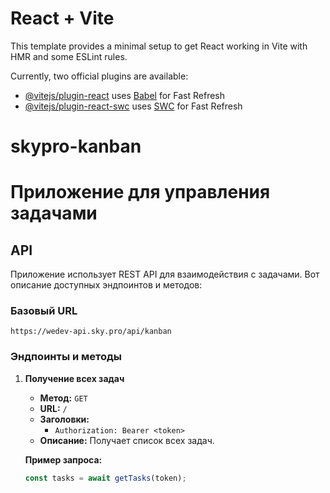 # React + Vite

This template provides a minimal setup to get React working in Vite with HMR and some ESLint rules.

Currently, two official plugins are available:

- [@vitejs/plugin-react](https://github.com/vitejs/vite-plugin-react/blob/main/packages/plugin-react/README.md) uses [Babel](https://babeljs.io/) for Fast Refresh
- [@vitejs/plugin-react-swc](https://github.com/vitejs/vite-plugin-react-swc) uses [SWC](https://swc.rs/) for Fast Refresh

# skypro-kanban

# Приложение для управления задачами

## API

Приложение использует REST API для взаимодействия с задачами. Вот описание доступных эндпоинтов и методов:

### Базовый URL

`https://wedev-api.sky.pro/api/kanban`

### Эндпоинты и методы

1. **Получение всех задач**
   - **Метод:** `GET`
   - **URL:** `/`
   - **Заголовки:**
     - `Authorization: Bearer <token>`
   - **Описание:** Получает список всех задач.

   **Пример запроса:**
   ```javascript
   const tasks = await getTasks(token);